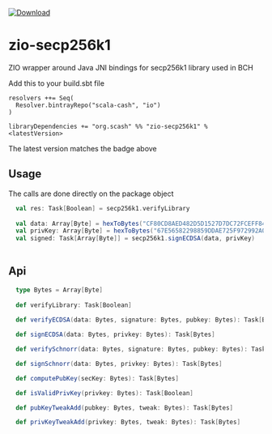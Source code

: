 [ ![Download](https://api.bintray.com/packages/scala-cash/io/zio-secp256k1/images/download.svg) ](https://bintray.com/scala-cash/io/zio-secp256k1/_latestVersion)

# zio-secp256k1
ZIO wrapper around Java JNI bindings for secp256k1 library used in BCH

Add this to your build.sbt file
```
resolvers ++= Seq(
  Resolver.bintrayRepo("scala-cash", "io")
)

libraryDependencies += "org.scash" %% "zio-secp256k1" % <latestVersion>
```

The latest version matches the badge above

## Usage

The calls are done directly on the package object 

```scala 
  val res: Task[Boolean] = secp256k1.verifyLibrary
  
  val data: Array[Byte] = hexToBytes("CF80CD8AED482D5D1527D7DC72FCEFF84E6326592848447D2DC0B0E87DFC9A90")
  val privKey: Array[Byte] = hexToBytes("67E56582298859DDAE725F972992A07C6C4FB9F62A8FFF58CE3CA926A1063530")
  val signed: Task[Array[Byte]] = secp256k1.signECDSA(data, privKey)
  
```

## Api

```scala
  type Bytes = Array[Byte]
  
  def verifyLibrary: Task[Boolean]
  
  def verifyECDSA(data: Bytes, signature: Bytes, pubkey: Bytes): Task[Boolean]

  def signECDSA(data: Bytes, privkey: Bytes): Task[Bytes]

  def verifySchnorr(data: Bytes, signature: Bytes, pubkey: Bytes): Task[Boolean]

  def signSchnorr(data: Bytes, privkey: Bytes): Task[Bytes]

  def computePubKey(secKey: Bytes): Task[Bytes]

  def isValidPrivKey(privkey: Bytes): Task[Boolean]

  def pubKeyTweakAdd(pubkey: Bytes, tweak: Bytes): Task[Bytes]

  def privKeyTweakAdd(privkey: Bytes, tweak: Bytes): Task[Bytes]

```
